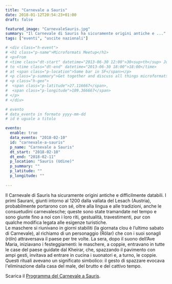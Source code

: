 ```yaml
---
title: "Carnevale a Sauris"
date: 2018-01-12T20:54:23+01:00
draft: false

featured_image: "CarnevaleSauris.jpg"
summary: "Il Carnevale di Sauris ha sicuramente origini antiche e ..."
tags: ["eventi", "uscite nazionali"]

# <div class="h-event">
# <h1 class="p-name">Microformats Meetup</h1>
# <p>From 
# <time class="dt-start" datetime="2013-06-30 12:00">30<sup>th</sup> June 2013, 12:00</time>
# to <time class="dt-end" datetime="2013-06-30 18:00">18:00</time>
# at <span class="p-location">Some bar in SF</span></p>
# <p class="p-summary">Get together and discuss all things microformats-related.</p>
# <p class="h-geo">
#  <span class="p-latitude">27.116667</span>,
#  <span class="p-longitude">109.366667</span>
# </p>
# </div>

# evento 
# data_evento in formato yyyy-mm-dd
# id è uguale a titolo

evento:
  enable: true
  data_evento: "2018-02-10"
  id: "carnevale-a-sauris"
  p_name: "Carnevale a Sauris"
  dt_start: "2018-02-10"
  dt_end: "2018-02-11"
  p_location: "Sauris (Udine)"
  p_summary: ""
  p_latitude: ""
  p_longitude: ""
  
---
```


Il Carnevale di Sauris ha sicuramente origini antiche e difficilmente databili. I primi Saurani, giunti intorno al 1200 dalla vallata del Lesach (Austria), probabilmente portarono con sé, oltre alla lingua e alle tradizioni, anche le consuetudini carnevalesche; queste sono state tramandate nel tempo e sono giunte fino a noi con i loro riti, gestualità, travestimenti, pur con qualche modifica legata alle esigenze turistiche.  
Le maschere si riunivano in giorni stabiliti (la giornata clou è l’ultimo sabato di Carnevale), al richiamo di un personaggio (Rölar) che con i suoi sonagli (röln) attraversava il paese per tre volte. La sera, dopo il suono dell’Ave Maria, iniziavano i festeggiamenti: le maschere, a coppie, entravano in tutte le case del paese guidate dal Kheirar, che, spazzando il pavimento con ampi gesti, invitava ad entrare in cucina i suonatori e, a turno, le coppie. Questi rituali avevano un significato simbolico: il gesto di spazzare evocava l'eliminazione dalla casa del male, del brutto e del cattivo tempo.

Scarica il [Programma del Carnevale a Sauris]().
